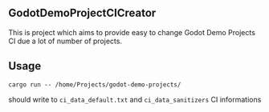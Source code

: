 ## GodotDemoProjectCICreator
This is project which aims to provide easy to change Godot Demo Projects CI due a lot of number of projects.

## Usage

```
cargo run -- /home/Projects/godot-demo-projects/
```
should write to `ci_data_default.txt` and `ci_data_sanitizers` CI informations
